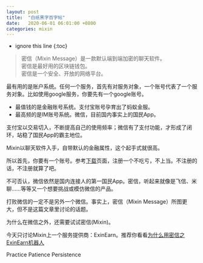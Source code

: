 ```yaml
---
layout: post
title:  "白纸黑字百字帖"
date:   2020-06-01 06:01:00 +0800
categories: mixin
---
```


* ignore this line 
{:toc}

>密信（Mixin Message）是一款默认端到端加密的聊天软件。  
>密信是最好用的区块链钱包。  
>密信是一个安全、开放的网络平台。

最有用的是账户系统。任何一个服务，首先有对服务对象，一个账号代表了一个服务对象。比如使用google服务，你要先有一个google账号。
- 最值钱的是金融账号系统。支付宝账号孕育出了蚂蚁金服。  
- 最高频的是IM账号系统。微信，目前国内事实上的国民App。

支付宝以交易切入，不断提高自己的使用频率；微信有了支付功能，才形成了闭环，站稳了国民App的霸主地位。

Mixin以聊天软件入手，自带默认的金融属性，这个起手式就很高。

所以首先，你要有一个账号。参考[下载](/download)页面，注册一个不吃亏，不上当。不注册的话，不注册就算了吧。

不可否认，微信依然是国内连接人的第一国民App。密信，听起来就像是飞信、米聊……等等又一个想要挑战或模仿微信的产品。

打败微信的一定不是另外一个微信。事实上，密信（Mixin Message）所图更大，但不是这篇文章里讨论的话题。

为什么在微信之外，还需要试试密信(Mixin)。

今天只讨论Mixin上一个服务提供商：ExinEarn。推荐你看看[为什么用密信之ExinEarn机器人](/mixin/2019/12/20/first-usage.html)


Practice Patience Persistence

